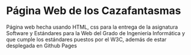 # Página Web de los Cazafantasmas

Página web hecha usando HTML, css para la entrega de la asignatura Software y Estándares para la Web del Grado de Ingeniería Informática y que cumple los estándares puestos por el W3C, además de estar desplegada en Github Pages
